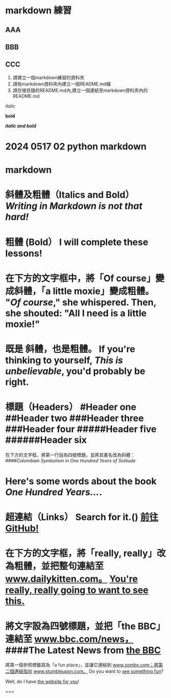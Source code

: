 # markdown 練習
## AAA
## BBB
## CCC
1. 請建立一個markdown練習的資料夾
2. 請有markdown資料夾內建立一個README.md檔
3. 請在根目錄的README.md內,建立一個連結至markdown資料夾內的README.md

_italic_

**bold**

**_italic and bold_**

2024 0517 02 python markdown
===
markdown
===
斜體及粗體（Italics and Bold）
_Writing in Markdown is not that hard!_
===
粗體 (Bold）
**I will complete these lessons!**
===
在下方的文字框中，將「Of course」變成斜體，「a little moxie」變成粗體。
"**_Of course_**," she whispered. Then, she shouted: "All I need is **a little moxie!**"
===
既是 斜體，也是粗體。
If you're thinking to yourself, **_This is unbelievable_**, you'd probably be right.
===
標題（Headers）
#Header one
##Header two
###Header three
###Header four
#####Header five
######Header six
===
在下方的文字框，將第一行設為四號標題，並將其書名改為斜體：
####_Colombian Symbolism in One Hundred Years of Solitude_

Here's some words about the book _One Hundred Years..._.
===
超連結（Links）
Search for it.()
[前往 GitHub!](www.github.com)
===
在下方的文字框，將「really, really」改為粗體，並把整句連結至 www.dailykitten.com。
[You're **really, really** going to want to see this.](www.dailykitten.com)
===
將文字設為四號標題，並把「the BBC」連結至 www.bbc.com/news，
####The Latest News from [the BBC]( www.bbc.com/news)
===
將第一個參照標籤寫為「a fun place」，並讓它連結到 www.zombo.com；將第二個連結指向 www.stumbleupon.com。
Do you want to [see something fun][a fun place]?

Well, do I have [the website for you][another fun place]!

[a fun place]: www.zombo.com
[another fun place]: www.stumbleupon.com
===


